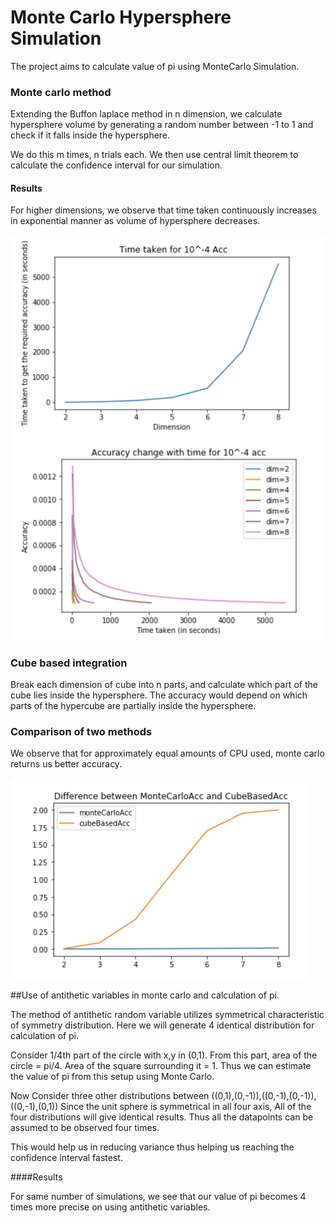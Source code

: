# Monte Carlo Hypersphere Simulation

The project aims to calculate value of pi using MonteCarlo Simulation.


### Monte carlo method
Extending the Buffon laplace method in n dimension, 
we calculate hypersphere volume by generating a random number between -1 to 1 and check if it falls inside the hypersphere.

We do this m times, n trials each. We then use central limit theorem to calculate the confidence interval for our simulation.


#### Results
For higher dimensions, we observe that time taken continuously increases in exponential manner as volume of hypersphere decreases.

![](.README_images/9f812adc.png)





### Cube based integration
Break each dimension of cube into n parts, and calculate which part of the cube lies inside the hypersphere. The accuracy would depend on which parts of the hypercube are partially inside the hypersphere.

### Comparison of two methods

We observe that for approximately equal amounts of CPU used, monte carlo returns us better accuracy.

![](.README_images/0c050630.png)


##Use of antithetic variables in monte carlo and calculation of pi.

The method of antithetic random variable utilizes symmetrical characteristic of
symmetry distribution. Here we will generate 4 identical distribution for calculation of pi.

Consider 1/4th part of the circle with x,y in (0,1).
From this part, area of the circle = pi/4. Area of the square surrounding it = 1.
Thus we can estimate the value of pi from this setup using Monte Carlo.   

Now Consider three other distributions between ((0,1),(0,-1)),((0,-1),(0,-1)),((0,-1),(0,1))
Since the unit sphere is symmetrical in all four axis, All of the four distributions will give identical results. Thus all the datapoints can be assumed to be observed four times.

This would help us in reducing variance thus helping us reaching the confidence interval fastest.

####Results

For same number of simulations, we see that our value of pi becomes 4 times more precise on using antithetic variables.